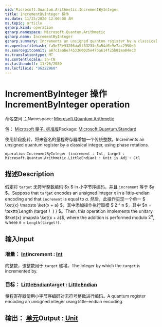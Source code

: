 ```yaml
---
uid: Microsoft.Quantum.Arithmetic.IncrementByInteger
title: IncrementByInteger 操作
ms.date: 11/25/2020 12:00:00 AM
ms.topic: article
qsharp.kind: operation
qsharp.namespace: Microsoft.Quantum.Arithmetic
qsharp.name: IncrementByInteger
qsharp.summary: Increments an unsigned quantum register by a classical integer, using phase rotations.
ms.openlocfilehash: fa5e75e91206aa5f33233c8a54d6e9e7ac2950e3
ms.sourcegitcommit: a87c1aa8e7453360025e47ba614f25b02ea84ec3
ms.translationtype: MT
ms.contentlocale: zh-CN
ms.lasthandoff: 11/26/2020
ms.locfileid: "96222960"
---
```

# <a name="incrementbyinteger-operation"></a><span data-ttu-id="d0f96-102">IncrementByInteger 操作</span><span class="sxs-lookup"><span data-stu-id="d0f96-102">IncrementByInteger operation</span></span>

<span data-ttu-id="d0f96-103">命名空间 [：](xref:Microsoft.Quantum.Arithmetic)</span><span class="sxs-lookup"><span data-stu-id="d0f96-103">Namespace: [Microsoft.Quantum.Arithmetic](xref:Microsoft.Quantum.Arithmetic)</span></span>

<span data-ttu-id="d0f96-104">包： [Microsoft 量子. 标准版](https://nuget.org/packages/Microsoft.Quantum.Standard)</span><span class="sxs-lookup"><span data-stu-id="d0f96-104">Package: [Microsoft.Quantum.Standard](https://nuget.org/packages/Microsoft.Quantum.Standard)</span></span>


<span data-ttu-id="d0f96-105">使用阶段旋转，将未签名的量程寄存器增加一个传统整数。</span><span class="sxs-lookup"><span data-stu-id="d0f96-105">Increments an unsigned quantum register by a classical integer, using phase rotations.</span></span>

```qsharp
operation IncrementByInteger (increment : Int, target : Microsoft.Quantum.Arithmetic.LittleEndian) : Unit is Adj + Ctl
```


## <a name="description"></a><span data-ttu-id="d0f96-106">描述</span><span class="sxs-lookup"><span data-stu-id="d0f96-106">Description</span></span>

<span data-ttu-id="d0f96-107">假定将 `target` 无符号整数编码 $x $ in 小字节序编码，并且 `increment` 等于 $a $。</span><span class="sxs-lookup"><span data-stu-id="d0f96-107">Suppose that `target` encodes an unsigned integer $x$ in a little-endian encoding and that `increment` is equal to $a$.</span></span>
<span data-ttu-id="d0f96-108">然后，此操作实现一个单一 $ \ket{x} \mapsto \ket{x + a} $，其中添加操作执行取模 $ 2 ^ n $，其中 $n = \texttt{Length (target！ ) } $。</span><span class="sxs-lookup"><span data-stu-id="d0f96-108">Then, this operation implements the unitary $\ket{x} \mapsto \ket{x + a}$, where the addition is performed modulo $2^n$, where $n = \texttt{Length(target!)}$.</span></span>

## <a name="input"></a><span data-ttu-id="d0f96-109">输入</span><span class="sxs-lookup"><span data-stu-id="d0f96-109">Input</span></span>

### <a name="increment--int"></a><span data-ttu-id="d0f96-110">增量： [Int](xref:microsoft.quantum.lang-ref.int)</span><span class="sxs-lookup"><span data-stu-id="d0f96-110">increment : [Int](xref:microsoft.quantum.lang-ref.int)</span></span>

<span data-ttu-id="d0f96-111">的整数，该整数用于 `target` 递增。</span><span class="sxs-lookup"><span data-stu-id="d0f96-111">The integer by which the `target` is incremented by.</span></span>


### <a name="target--littleendian"></a><span data-ttu-id="d0f96-112">目标： [LittleEndian](xref:Microsoft.Quantum.Arithmetic.LittleEndian)</span><span class="sxs-lookup"><span data-stu-id="d0f96-112">target : [LittleEndian](xref:Microsoft.Quantum.Arithmetic.LittleEndian)</span></span>

<span data-ttu-id="d0f96-113">量程寄存器使用小字节序编码对无符号整数进行编码。</span><span class="sxs-lookup"><span data-stu-id="d0f96-113">A quantum register encoding an unsigned integer using little-endian encoding.</span></span>



## <a name="output--unit"></a><span data-ttu-id="d0f96-114">输出： [单元](xref:microsoft.quantum.lang-ref.unit)</span><span class="sxs-lookup"><span data-stu-id="d0f96-114">Output : [Unit](xref:microsoft.quantum.lang-ref.unit)</span></span>

